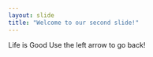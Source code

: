 ```yaml
---
layout: slide
title: "Welcome to our second slide!"
---
```

Life is Good
Use the left arrow to go back!
